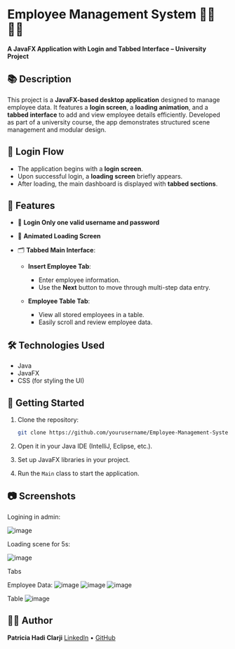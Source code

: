 
# Employee Management System 👨‍💼👩‍💼

**A JavaFX Application with Login and Tabbed Interface – University Project**

## 📚 Description

This project is a **JavaFX-based desktop application** designed to manage employee data. It features a  **login screen**, a **loading animation**, and a **tabbed interface** to add and view employee details efficiently.
Developed as part of a university course, the app demonstrates structured scene management and modular design.

## 🔐 Login Flow

* The application begins with a **login screen**.
* Upon successful login, a **loading screen** briefly appears.
* After loading, the main dashboard is displayed with **tabbed sections**.

## 🧩 Features

* 🔑 **Login Only one valid username and password**
* 🔄 **Animated Loading Screen**
* 🗂️ **Tabbed Main Interface**:

  * **Insert Employee Tab**:

    * Enter employee information.
    * Use the **Next** button to move through multi-step data entry.
  * **Employee Table Tab**:

    * View all stored employees in a table.
    * Easily scroll and review employee data.

## 🛠️ Technologies Used

* Java
* JavaFX
* CSS (for styling the UI)

## 🚀 Getting Started

1. Clone the repository:

   ```bash
   git clone https://github.com/yourusername/Employee-Management-System.git
   ```
2. Open it in your Java IDE (IntelliJ, Eclipse, etc.).
3. Set up JavaFX libraries in your project.
4. Run the `Main` class to start the application.

## 📷 Screenshots



Logining in admin:

![image](https://github.com/user-attachments/assets/42124a01-c91a-46dc-acfc-07f0d9b956c1)


Loading scene for 5s:

![image](https://github.com/user-attachments/assets/54f17b24-1020-44b1-8824-b6a914188e45)


Tabs 

Employee Data:
![image](https://github.com/user-attachments/assets/fd0cc03d-eabf-4c3b-a062-07f539ad9c80)
![image](https://github.com/user-attachments/assets/5bfebea7-c992-4daa-9814-d0904d6561ae)
![image](https://github.com/user-attachments/assets/f36587dd-f71d-49fb-965a-2539966b0843)

Table
![image](https://github.com/user-attachments/assets/58cd384d-dfac-4bca-92ba-e5ccbf1cd28d)





## 👩‍💻 Author

**Patricia Hadi Clarji**
[LinkedIn](https://www.linkedin.com/in/patricia-clarji-7056a8347/) • [GitHub](https://github.com/1Quost)




